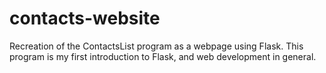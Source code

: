 # contacts-website
Recreation of the ContactsList program as a webpage using Flask. This program is my first introduction to Flask, and web development in general.
